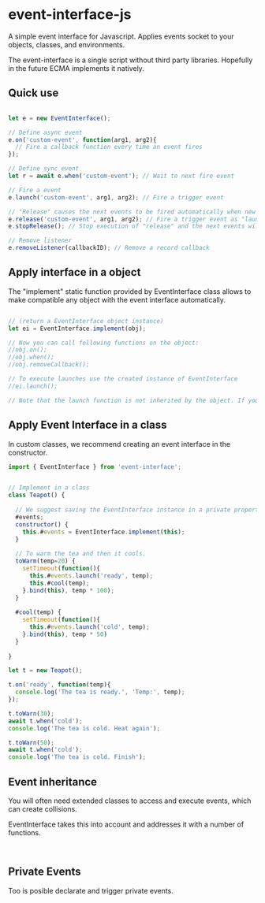# event-interface-js
A simple event interface for Javascript.  Applies events socket to your objects, classes, and environments.

The event-interface is a single script without third party libraries.
Hopefully in the future ECMA implements it natively.

## Quick use

```Javascript

let e = new EventInterface();

// Define async event
e.on('custom-event', function(arg1, arg2){
  // Fire a callback function every time an event fires
});

// Define sync event
let r = await e.when('custom-event'); // Wait to next fire event

// Fire a event
e.launch('custom-event', arg1, arg2); // Fire a trigger event

// "Release" causes the next events to be fired automatically when new "listeners" are defined. Useful for events that happen only once.
e.release('custom-event', arg1, arg2); // Fire a trigger event as "launch" and fire all next events.
e.stopRelease(); // Stop execution of "release" and the next events will no longer fire automatically when new "listeners" are defined.

// Remove listener
e.removeListener(callbackID); // Remove a record callback

```

## Apply interface in a object
The "implement" static function provided by EventInterface class allows to make compatible any object with the event interface automatically. 

```Javascript

// (return a EventInterface object instance)
let ei = EventInterface.implement(obj);

// Now you can call following functions on the object:
//obj.on();
//obj.when();
//obj.removeCallback();

// To execute launches use the created instance of EventInterface
//ei.launch();

// Note that the launch function is not inherited by the object. If you want to build a link for the user, you will need to create a reference manually.

```

## Apply Event Interface in a class
In custom classes, we recommend creating an event interface in the constructor.

```Javascript
import { EventInterface } from 'event-interface';


// Implement in a class
class Teapot() {
  
  // We suggest saving the EventInterface instance in a private property
  #events;
  constructor() {
    this.#events = EventInterface.implement(this);
  }
  
  // To warm the tea and then it cools.
  toWarm(temp=20) {
    setTimeout(function(){
      this.#events.launch('ready', temp);
      this.#cool(temp);
    }.bind(this), temp * 100);
  }
  
  #cool(temp) {
    setTimeout(function(){
      this.#events.launch('cold', temp);   
    }.bind(this), temp * 50)
  }
  
}

let t = new Teapot();

t.on('ready', function(temp){
  console.log('The tea is ready.', 'Temp:', temp);
});

t.toWarn(30);
await t.when('cold');
console.log('The tea is cold. Heat again');

t.toWarn(50);
await t.when('cold');
console.log('The tea is cold. Finish');

```

## Event inheritance
You will often need extended classes to access and execute events, which can create collisions.

EventInterface takes this into account and addresses it with a number of functions.

```Javascript
 
```

## Private Events
Too is posible declarate and trigger private events.

```Javascript

```
